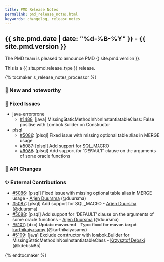 ```yaml
---
title: PMD Release Notes
permalink: pmd_release_notes.html
keywords: changelog, release notes
---
```


## {{ site.pmd.date | date: "%d-%B-%Y" }} - {{ site.pmd.version }}

The PMD team is pleased to announce PMD {{ site.pmd.version }}.

This is a {{ site.pmd.release_type }} release.

{% tocmaker is_release_notes_processor %}

### 🚀 New and noteworthy

### 🐛 Fixed Issues
* java-errorprone
  * [#1488](https://github.com/pmd/pmd/issues/1488): \[java] MissingStaticMethodInNonInstantiatableClass: False positive with Lombok Builder on Constructor
* plsql
  * [#5086](https://github.com/pmd/pmd/pull/5086): \[plsql] Fixed issue with missing optional table alias in MERGE usage
  * [#5087](https://github.com/pmd/pmd/pull/5087): \[plsql] Add support for SQL_MACRO
  * [#5088](https://github.com/pmd/pmd/pull/5088): \[plsql] Add support for 'DEFAULT' clause on the arguments of some oracle functions

### 🚨 API Changes

### ✨ External Contributions
* [#5086](https://github.com/pmd/pmd/pull/5086): \[plsql] Fixed issue with missing optional table alias in MERGE usage - [Arjen Duursma](https://github.com/duursma) (@duursma)
* [#5087](https://github.com/pmd/pmd/pull/5087): \[plsql] Add support for SQL_MACRO - [Arjen Duursma](https://github.com/duursma) (@duursma)
* [#5088](https://github.com/pmd/pmd/pull/5088): \[plsql] Add support for 'DEFAULT' clause on the arguments of some oracle functions - [Arjen Duursma](https://github.com/duursma) (@duursma)
* [#5107](https://github.com/pmd/pmd/pull/5107): \[doc] Update maven.md - Typo fixed for maven target - [karthikaiyasamy](https://github.com/karthikaiyasamy) (@karthikaiyasamy)
* [#5109](https://github.com/pmd/pmd/pull/5109): \[java] Exclude constructor with lombok.Builder for MissingStaticMethodInNonInstantiatableClass - [Krzysztof Debski](https://github.com/kdebski85) (@kdebski85)

{% endtocmaker %}

